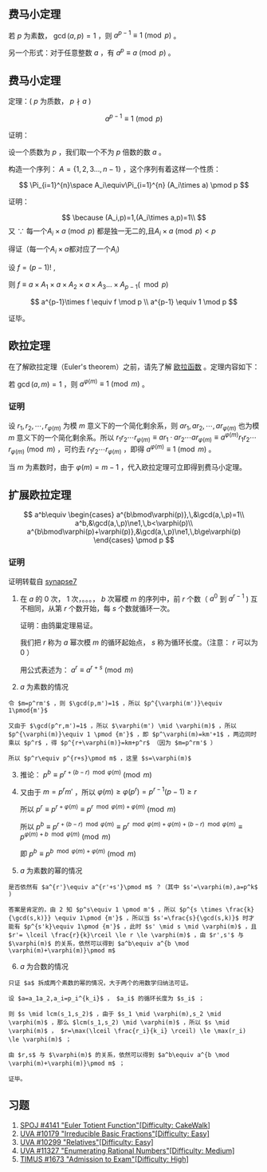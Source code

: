 ## 费马小定理

若 $p$ 为素数， $\gcd(a, p) = 1$ ，则 $a^{p - 1} \equiv 1 \pmod{p}$ 。

另一个形式：对于任意整数 $a$ ，有 $a^p \equiv a \pmod{p}$ 。

## 费马小定理

定理：( $p$ 为质数， $p\nmid a$ )

$$
a^{p-1}\equiv1\pmod p
$$

证明：

设一个质数为 $p$ ，我们取一个不为 $p$ 倍数的数 $a$ 。

构造一个序列： $A=\{1,2,3\dots,n-1\}$ ，这个序列有着这样一个性质：

$$
\Pi_{i=1}^{n}\space A_i\equiv\Pi_{i=1}^{n} (A_i\times a) \pmod p
$$

证明：

$$
\because (A_i,p)=1,(A_i\times a,p)=1\\
$$
又 $\because$ 每一个$A_i\times a \pmod p$ 都是独一无二的,且$A_i\times a \pmod p < p$

得证（每一个$A_i\times a$都对应了一个$A_i$)


设 $f=(p-1)!$ ,

则 $f\equiv a\times A_1\times a\times A_2\times a \times A_3 \dots \times  A_{p-1} (\mod p)$ 

$$
a^{p-1}\times f \equiv f \mod p \\ 	a^{p-1} \equiv 1 \mod p
$$

证毕。

## 欧拉定理

在了解欧拉定理（Euler's theorem）之前，请先了解 [欧拉函数](./euler.md) 。定理内容如下：

若 $\gcd(a, m) = 1$ ，则 $a^{\varphi(m)} \equiv 1 \pmod{m}$ 。

### 证明

设 $r_1, r_2, \cdots, r_{\varphi(m)}$ 为模 $m$ 意义下的一个简化剩余系，则 $ar_1, ar_2, \cdots, ar_{\varphi(m)}$ 也为模 $m$ 意义下的一个简化剩余系。所以 $r_1r_2 \cdots r_{\varphi(m)} \equiv ar_1 \cdot ar_2 \cdots ar_{\varphi(m)} \equiv a^{\varphi(m)}r_1r_2 \cdots r_{\varphi(m)} \pmod{m}$ ，可约去 $r_1r_2 \cdots r_{\varphi(m)}$ ，即得 $a^{\varphi(m)} \equiv 1 \pmod{m}$ 。

当 $m$ 为素数时，由于 $\varphi(m) = m - 1$ ，代入欧拉定理可立即得到费马小定理。

## 扩展欧拉定理

$$
a^b\equiv
\begin{cases}
a^{b\bmod\varphi(p)},\,&\gcd(a,\,p)=1\\
a^b,&\gcd(a,\,p)\ne1,\,b<\varphi(p)\\
a^{b\bmod\varphi(p)+\varphi(p)},&\gcd(a,\,p)\ne1,\,b\ge\varphi(p)
\end{cases}
\pmod p
$$

### 证明

证明转载自 [synapse7](http://blog.csdn.net/synapse7/article/details/19610361) 

1.  在 $a$ 的 $0$ 次， $1$ 次，。。。， $b$ 次幂模 $m$ 的序列中，前 $r$ 个数（ $a^0$ 到 $a^{r-1}$ ) 互不相同，从第 $r$ 个数开始，每 $s$ 个数就循环一次。

    证明：由鸽巢定理易证。

    我们把 $r$ 称为 $a$ 幂次模 $m$ 的循环起始点， $s$ 称为循环长度。（注意： $r$ 可以为 $0$ ）

    用公式表述为： $a^r\equiv a^{r+s}\pmod{m}$ 

2.   $a$ 为素数的情况

    令 $m=p^rm'$ ，则 $\gcd(p,m')=1$ ，所以 $p^{\varphi(m')}\equiv 1\pmod{m'}$ 

    又由于 $\gcd(p^r,m')=1$ ，所以 $\varphi(m') \mid \varphi(m)$ ，所以 $p^{\varphi(m)}\equiv 1 \pmod {m'}$ ，即 $p^\varphi(m)=km'+1$ ，两边同时乘以 $p^r$ ，得 $p^{r+\varphi(m)}=km+p^r$ （因为 $m=p^rm'$ ）

    所以 $p^r\equiv p^{r+s}\pmod m$ ，这里 $s=\varphi(m)$ 

3.  推论： $p^b\equiv p^{r+(b-r) \mod \varphi(m)}\pmod m$ 

4.  又由于 $m=p^rm'$ ，所以 $\varphi(m) \ge  \varphi(p^r)=p^{r-1}(p-1) \ge r$ 

    所以 $p^r\equiv p^{r+\varphi(m)}\equiv p^{r \mod \varphi(m)+\varphi(m)}\pmod m$ 

    所以 $p^b\equiv p^{r+(b-r) \mod \varphi(m)}\equiv p^{r \mod \varphi(m)+\varphi(m)+(b-r) \mod \varphi(m)}\equiv p^{\varphi(m)+b \mod \varphi(m)}\pmod m$ 

    即 $p^b\equiv p^{b \mod \varphi(m)+\varphi(m)}\pmod m$ 

5.   $a$ 为素数的幂的情况

    是否依然有 $a^{r'}\equiv a^{r'+s'}\pmod m$ ？（其中 $s'=\varphi(m),a=p^k$ )

    答案是肯定的，由 2 知 $p^s\equiv 1 \pmod m'$ ，所以 $p^{s \times \frac{k}{\gcd(s,k)}} \equiv 1\pmod {m'}$ ，所以当 $s'=\frac{s}{\gcd(s,k)}$ 时才能有 $p^{s'k}\equiv 1\pmod {m'}$ ，此时 $s' \mid s \mid \varphi(m)$ ，且 $r'= \lceil \frac{r}{k}\rceil \le r \le \varphi(m)$ ，由 $r',s'$ 与 $\varphi(m)$ 的关系，依然可以得到 $a^b\equiv a^{b \mod \varphi(m)+\varphi(m)}\pmod m$ 

6.   $a$ 为合数的情况

    只证 $a$ 拆成两个素数的幂的情况，大于两个的用数学归纳法可证。

    设 $a=a_1a_2,a_i=p_i^{k_i}$ ， $a_i$ 的循环长度为 $s_i$ ；

    则 $s \mid lcm(s_1,s_2)$ ，由于 $s_1 \mid \varphi(m),s_2 \mid \varphi(m)$ ，那么 $lcm(s_1,s_2) \mid \varphi(m)$ ，所以 $s \mid \varphi(m)$ ， $r=\max(\lceil \frac{r_i}{k_i} \rceil) \le \max(r_i) \le \varphi(m)$ ；

    由 $r,s$ 与 $\varphi(m)$ 的关系，依然可以得到 $a^b\equiv a^{b \mod \varphi(m)+\varphi(m)}\pmod m$ ；

    证毕。

## 习题

1.   [SPOJ #4141 "Euler Totient Function"\[Difficulty: CakeWalk\]](http://www.spoj.com/problems/ETF/) 
2.   [UVA #10179 "Irreducible Basic Fractions"\[Difficulty: Easy\]](http://uva.onlinejudge.org/index.php?option=onlinejudge&page=show_problem&problem=1120) 
3.   [UVA #10299 "Relatives"\[Difficulty: Easy\]](http://uva.onlinejudge.org/index.php?option=onlinejudge&page=show_problem&problem=1240) 
4.   [UVA #11327 "Enumerating Rational Numbers"\[Difficulty: Medium\]](http://uva.onlinejudge.org/index.php?option=com_onlinejudge&Itemid=8&page=show_problem&problem=2302) 
5.   [TIMUS #1673 "Admission to Exam"\[Difficulty: High\]](http://acm.timus.ru/problem.aspx?space=1&num=1673) 
